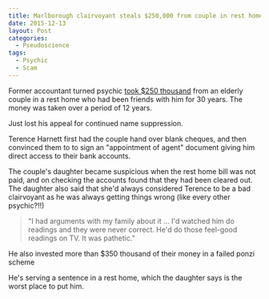 ```yaml
---
title: Marlborough clairvoyant steals $250,000 from couple in rest home
date: 2015-12-13
layout: Post
categories:
  - Pseudoscience
tags:
  - Psychic
  - Scam
---
```


Former accountant turned psychic [took $250 thousand](http://www.stuff.co.nz/national/crime/74733853/marlborough-clairvoyant-steals-from-elderly-couple) from an elderly couple in a rest home who had been friends with him for 30 years. The money was taken over a period of 12 years.

<!-- more -->

Just lost his appeal for continued name suppression.

Terence Harnett first had the couple hand over blank cheques, and then convinced them to to sign an "appointment of agent" document giving him direct access to their bank accounts.

The couple's daughter became suspicious when the rest home bill was not paid, and on checking the accounts found that they had been cleared out. The daughter also said that she'd always considered Terence to be a bad clairvoyant as he was always getting things wrong (like every other psychic?!!)

> "I had arguments with my family about it ... I'd watched him do readings and they were never correct. He'd do those feel-good readings on TV. It was pathetic."

He also invested more than $350 thousand of their money in a failed ponzi scheme

He's serving a sentence in a rest home, which the daughter says is the worst place to put him.
